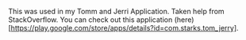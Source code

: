 <script src="https://gist.github.com/Bharathbrothers/965fd4244e3137669379c1392ddf1f5a.js"></script>
This was used in my Tomm and Jerri Application. Taken help from StackOverflow.
You can check out this application (here)[https://play.google.com/store/apps/details?id=com.starks.tom_jerry].
